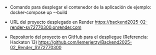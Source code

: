 - Comando para desplegar el contenedor de la aplicación de ejemplo:
    docker-compose up --build

- URL del proyecto desplegado en Render
    https://backend2025-02-render-sv72770300.onrender.com

- Repositorio del proyecto en GitHub para el despliegue (Referencia: Hackaton 13)
    https://github.com/lemerjerzy/Backend2025-02_Render_SV72770300
